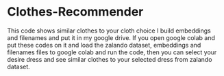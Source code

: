 # Clothes-Recommender
This code shows similar clothes to your cloth choice
I build embeddings and filenames and put it in my google drive. If you open google colab and put these codes on it and load the zalando dataset, embeddings and filenames files to google colab and run the code, then you can select your desire dress and see similar clothes to your selected dress from zalando dataset.
